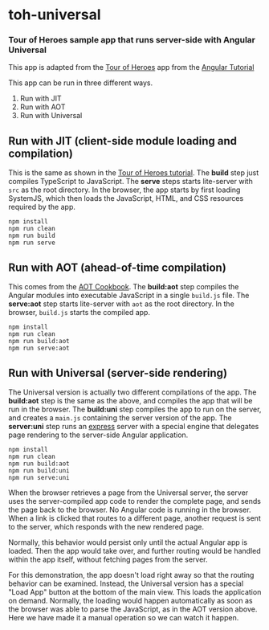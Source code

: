 # toh-universal
### Tour of Heroes sample app that runs server-side with Angular Universal

This app is adapted from the [Tour of Heroes](https://angular.io/resources/live-examples/toh-6/ts/eplnkr.html) app from the [Angular Tutorial](https://angular.io/docs/ts/latest/tutorial/)

This app can be run in three different ways.
1. Run with JIT
2. Run with AOT
3. Run with Universal

## Run with JIT (client-side module loading and compilation)
This is the same as shown in the [Tour of Heroes tutorial](https://angular.io/docs/ts/latest/tutorial/).  The **build** step just compiles TypeScript to JavaScript.  The **serve** steps starts lite-server with `src` as the root directory.  In the browser, the app starts by first loading SystemJS, which then loads the JavaScript, HTML, and CSS resources required by the app.
```
npm install
npm run clean
npm run build
npm run serve
```

## Run with AOT (ahead-of-time compilation)
This comes from the [AOT Cookbook](https://angular.io/docs/ts/latest/cookbook/aot-compiler.html#!#toh).  The **build:aot** step compiles the Angular modules into executable JavaScript in a single `build.js` file.  The **serve:aot** step starts lite-server with `aot` as the root directory.  In the browser, `build.js` starts the compiled app.
```
npm install
npm run clean
npm run build:aot
npm run serve:aot
```

## Run with Universal (server-side rendering)
The Universal version is actually two different compilations of the app.  The **build:aot** step is the same as the above, and compiles the app that will be run in the browser.  The **build:uni** step compiles the app to run on the server, and creates a `main.js` containing the server version of the app.  The **server:uni** step runs an [express](https://expressjs.com/) server with a special engine that delegates page rendering to the server-side Angular application.
```
npm install
npm run clean
npm run build:aot
npm run build:uni
npm run serve:uni
```
When the browser retrieves a page from the Universal server, the server uses the server-compiled app code to render the complete page, and sends the page back to the browser.  No Angular code is running in the browser.  When a link is clicked that routes to a different page, another request is sent to the server, which responds with the new rendered page.

Normally, this behavior would persist only until the actual Angular app is loaded.  Then the app would take over, and further routing would be handled within the app itself, without fetching pages from the server.  

For this demonstration, the app doesn't load right away so that the routing behavior can be examined.  Instead, the Universal version has a special "Load App" button at the bottom of the main view.  This loads the application on demand.  Normally, the loading would happen automatically as soon as the browser was able to parse the JavaScript, as in the AOT version above.  Here we have made it a manual operation so we can watch it happen.
